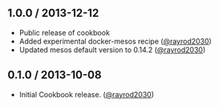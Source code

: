 ## 1.0.0 / 2013-12-12

* Public release of cookbook
* Added experimental docker-mesos recipe ([@rayrod2030][])
* Updated mesos default version to 0.14.2 ([@rayrod2030][])

## 0.1.0 / 2013-10-08

* Initial Cookbook release. ([@rayrod2030][])

[@rayrod2030]: https://github.com/rayrod2030
